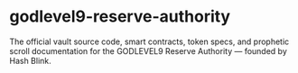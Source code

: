 # godlevel9-reserve-authority
The official vault source code, smart contracts, token specs, and prophetic scroll documentation for the GODLEVEL9 Reserve Authority — founded by Hash Blink.
